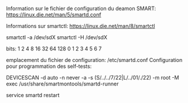 Information sur le fichier de configuration du deamon SMART:
https://linux.die.net/man/5/smartd.conf

Informations sur smartctl:
https://linux.die.net/man/8/smartctl

smartctl -a /dev/sdX
smartctl -H /dev/sdX

bits:
1   2   4    8    16    32      64      128
0   1   2    3     4    5       6        7

emplacement du fichier de configuration: /etc/smartd.conf
Configuration pour programmation des self-tests:

DEVICESCAN -d auto -n never -a -s (S/../../7/22|L/../01/./22) -m root -M exec /usr/share/smartmontools/smartd-runner

service smartd restart
